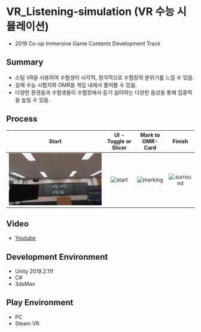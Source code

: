 # VR_Listening-simulation (VR 수능 시뮬레이션)

* 2019 Co-op Immersive Game Contents Development Track


## Summary
* 스팀 VR을 사용하여 수험생이 시각적, 청각적으로 수험장의 분위기를 느낄 수 있음.
* 실제 수능 시험지와 OMR을 게임 내에서 풀어볼 수 있음.
* 다양한 환경음과 수험생들이 수험장에서 듣기 싫어하는 다양한 음성을 통해 집중력을 높일 수 있음.


## Process

|                 Start                 |         UI - Toggle or Slicer         |             Mark to OMR-Card              |                   Finish                    |
| :-----------------------------------: | :-----------------------------------: | :---------------------------------------: | :-----------------------------------------: |
| ![title](./upload/title.jpg?raw=true) | ![start](./upload/start.gif?raw=true) | ![marking](./upload/marking.gif?raw=true) | ![surround](./upload/surround.gif?raw=true) |



## Video

* [Youtube](https://youtu.be/Hgt2C2JZ7UM "Video")


## Development Environment
* Unity 2019.2.11f
* C#
* 3dsMax


## Play Environment
* PC
* Steam VR
